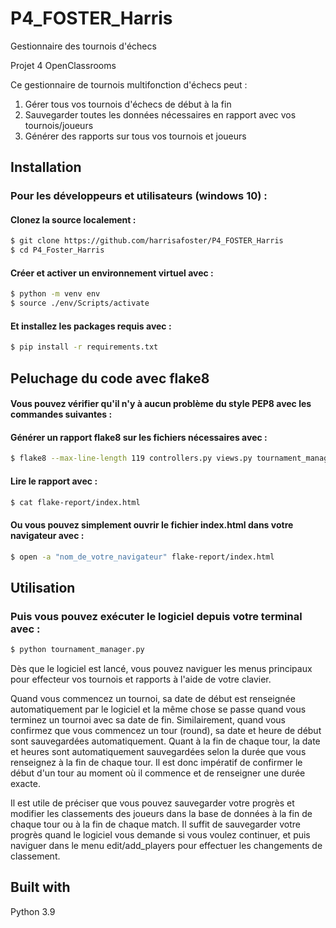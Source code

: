 # P4_FOSTER_Harris
Gestionnaire des tournois d'échecs

Projet 4 OpenClassrooms

Ce gestionnaire de tournois multifonction d'échecs peut : 

1. Gérer tous vos tournois d'échecs de début à la fin
2. Sauvegarder toutes les données nécessaires en rapport avec vos tournois/joueurs 
3. Générer des rapports sur tous vos tournois et joueurs

## Installation
### Pour les développeurs et utilisateurs (windows 10) :
#### Clonez la source localement :
```sh
$ git clone https://github.com/harrisafoster/P4_FOSTER_Harris
$ cd P4_Foster_Harris
```
#### Créer et activer un environnement virtuel avec :
```sh
$ python -m venv env
$ source ./env/Scripts/activate
```
#### Et installez les packages requis avec :
```sh
$ pip install -r requirements.txt
```

## Peluchage du code avec flake8
#### Vous pouvez vérifier qu'il n'y à aucun problème du style PEP8 avec les commandes suivantes :
#### Générer un rapport flake8 sur les fichiers nécessaires avec : 
```sh
$ flake8 --max-line-length 119 controllers.py views.py tournament_manager.py models\ --format=html --htmldir=flake-report
```
#### Lire le rapport avec :
```sh
$ cat flake-report/index.html
```
#### Ou vous pouvez simplement ouvrir le fichier index.html dans votre navigateur avec :
```sh
$ open -a "nom_de_votre_navigateur" flake-report/index.html
```


## Utilisation
### Puis vous pouvez exécuter le logiciel depuis votre terminal avec :
```sh
$ python tournament_manager.py
```

Dès que le logiciel est lancé, vous pouvez naviguer les menus principaux 
pour effecteur vos tournois et rapports à l'aide de votre clavier. 

Quand vous commencez un tournoi, sa date de début est renseignée automatiquement par le logiciel et la 
même chose se passe quand vous terminez un tournoi avec sa date de fin. Similairement, quand vous confirmez 
que vous commencez un tour (round), sa date et heure de début sont sauvegardées automatiquement. Quant à la 
fin de chaque tour, la date et heures sont automatiquement sauvegardées selon la durée que vous renseignez à la 
fin de chaque tour. Il est donc impératif de confirmer le début d'un tour au moment où il commence et de renseigner 
une durée exacte. 

Il est utile de préciser que vous pouvez sauvegarder votre progrès et modifier les classements des joueurs 
dans la base de données à la fin de chaque tour ou à la fin de chaque match. Il suffit de sauvegarder votre progrès quand 
le logiciel vous demande si vous voulez continuer, et puis naviguer dans le menu edit/add_players pour 
effectuer les changements de classement.

## Built with
Python 3.9
